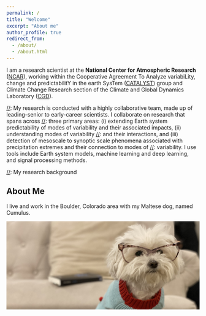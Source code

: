 ```yaml
---
permalink: /
title: "Welcome"
excerpt: "About me"
author_profile: true
redirect_from: 
  - /about/
  - /about.html
---
```


I am a research scientist at the **National Center for Atmospheric Research** ([NCAR](https://ncar.ucar.edu/)), working within the Cooperative Agreement To Analyze variabiLity, change and predictabilitY in the earth SysTem ([CATALYST](https://www.cgd.ucar.edu/projects/catalyst/)) group and Climate Change Research section of the Climate and Global Dynamics Laboratory ([CGD](https://www.cgd.ucar.edu/)). 

[//]: # (Earth system models, statistics, and machine learning for climate science)
[//]: # (======)
[//]: # (dsasd)

[//]: # (What are Earth system models?)
[//]: # (------)
[//]: # (fewfw)

[//]: # (**How to learn more**)
[//]: # (foieiwn)

[//]: # (What is machine learning?)
[//]: # (------)
[//]: # (feewfe)

[//]: # (**How to learn more**)
[//]: # (sfdsf)

[//]: Research
[//]: ------
[//]: My research is conducted with a highly collaborative team, made up of leading-senior to early-career scientists. I collaborate on research that spans across [//]: three primary areas: (i) extending Earth system predictability of modes of variability and their associated impacts, (ii) understanding modes of variability [//]: and their interactions, and (iii) detection of mesoscale to synoptic scale phenomena associated with precipitation extremes and their connection to modes of [//]: variability. I use tools include Earth system models, machine learning and deep learning, and signal processing methods.

[//]: My research background 

About Me
------
I live and work in the Boulder, Colorado area with my Maltese dog, named Cumulus. 

![](/images/cumulus_homepage.jpeg)
